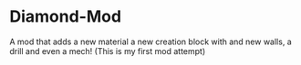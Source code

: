 # Diamond-Mod
A mod that adds a new material a new creation block with and new walls, a drill and even a mech! (This is my first mod attempt)
